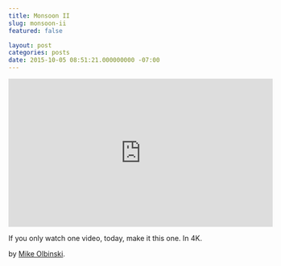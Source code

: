 ```yaml
---
title: Monsoon II
slug: monsoon-ii
featured: false

layout: post
categories: posts
date: 2015-10-05 08:51:21.000000000 -07:00
---
```


<iframe loading="lazy" allowfullscreen="" frameborder="0" height="295" src="https://www.youtube.com/embed/Xc7d7F5T6rI?feature=oembed" width="525"></iframe>

If you only watch one video, today, make it this one. In 4K.

by [Mike Olbinski](http://mikeolbinski.com).


